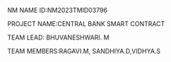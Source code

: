 NM NAME ID:NM2023TMID03796

PROJECT NAME:CENTRAL BANK SMART CONTRACT

TEAM LEAD: BHUVANESHWARI. M

TEAM MEMBERS:RAGAVI.M, SANDHIYA.D,VIDHYA.S
